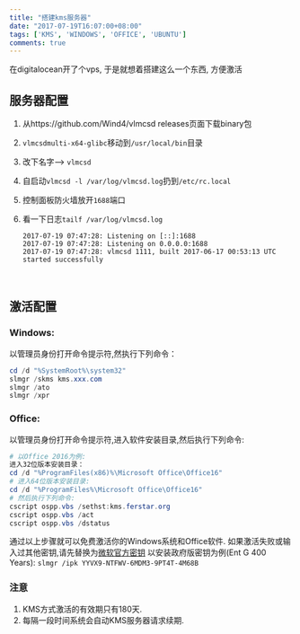 ```yaml
---
title: "搭建kms服务器"
date: "2017-07-19T16:07:00+08:00"
tags: ['KMS', 'WINDOWS', 'OFFICE', 'UBUNTU']
comments: true
---
```



在digitalocean开了个vps, 于是就想着搭建这么一个东西, 方便激活

## 服务器配置

1. 从https://github.com/Wind4/vlmcsd releases页面下载binary包

2. `vlmcsdmulti-x64-glibc`移动到`/usr/local/bin`目录

3. 改下名字--> `vlmcsd`

4. 自启动`vlmcsd -l /var/log/vlmcsd.log`扔到`/etc/rc.local`

5. 控制面板防火墙放开`1688`端口

6. 看一下日志`tailf /var/log/vlmcsd.log`

   ```
   2017-07-19 07:47:28: Listening on [::]:1688
   2017-07-19 07:47:28: Listening on 0.0.0.0:1688
   2017-07-19 07:47:28: vlmcsd 1111, built 2017-06-17 00:53:13 UTC started successfully
   ```

   ​

## 激活配置

### Windows:

以管理员身份打开命令提示符,然执行下列命令：

```powershell
cd /d "%SystemRoot%\system32"
slmgr /skms kms.xxx.com
slmgr /ato
slmgr /xpr
```

### Office:

以管理员身份打开命令提示符,进入软件安装目录,然后执行下列命令:
```powershell
# 以Office 2016为例:
进入32位版本安装目录：
cd /d "%ProgramFiles(x86)%\Microsoft Office\Office16"
# 进入64位版本安装目录:
cd /d "%ProgramFiles%\Microsoft Office\Office16"
# 然后执行下列命令:
cscript ospp.vbs /sethst:kms.ferstar.org
cscript ospp.vbs /act
cscript ospp.vbs /dstatus
```

通过以上步骤就可以免费激活你的Windows系统和Office软件.
如果激活失败或输入过其他密钥,请先替换为[微软官方密钥](https://technet.microsoft.com/en-us/library/jj612867.aspx)
以安装政府版密钥为例(Ent G 400 Years):
`slmgr /ipk YYVX9-NTFWV-6MDM3-9PT4T-4M68B` 

### 注意

1. KMS方式激活的有效期只有180天.
2. 每隔一段时间系统会自动KMS服务器请求续期.
